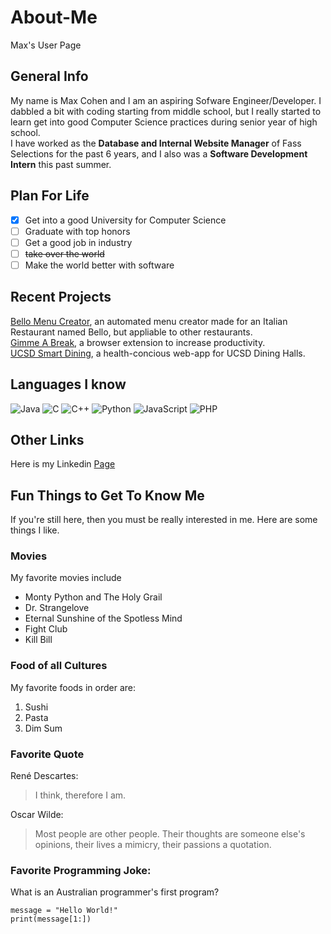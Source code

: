# About-Me
Max's User Page


## General Info

My name is Max Cohen and I am an aspiring Sofware Engineer/Developer. I dabbled a bit with coding starting from middle school, but I really started to 
learn get into good Computer Science practices during senior year of high school. \
I have worked as the **Database and Internal Website Manager** of Fass Selections for the past 6 years, and I also was a **Software Development Intern** this past summer. 

## Plan For Life
- [x] Get into a good University for Computer Science
- [ ] Graduate with top honors
- [ ] Get a good job in industry
- [ ] ~~take over the world~~
- [ ] Make the world better with software

## Recent Projects

[Bello Menu Creator](https://github.com/maxcoh3n/Bello-Menu-Creator), an automated menu creator made for an Italian Restaurant named Bello, but appliable to other restaurants. \
[Gimme A Break](https://github.com/maxcoh3n/gimme-a-break), a browser extension to increase productivity. \
[UCSD Smart Dining](https://github.com/maxcoh3n/ucsd-smart-dining), a health-concious web-app for UCSD Dining Halls. 

## Languages I know
![Java](https://upload.wikimedia.org/wikipedia/en/thumb/3/30/Java_programming_language_logo.svg/1200px-Java_programming_language_logo.svg.png)
![C](https://cdn.iconscout.com/icon/free/png-512/c-programming-569564.png)
![C++](https://upload.wikimedia.org/wikipedia/commons/thumb/1/18/ISO_C%2B%2B_Logo.svg/1200px-ISO_C%2B%2B_Logo.svg.png)
![Python](https://upload.wikimedia.org/wikipedia/commons/thumb/c/c3/Python-logo-notext.svg/768px-Python-logo-notext.svg.png)
![JavaScript](https://upload.wikimedia.org/wikipedia/commons/thumb/9/99/Unofficial_JavaScript_logo_2.svg/480px-Unofficial_JavaScript_logo_2.svg.png)
![PHP](https://www.php.net/images/logos/new-php-logo.svg)



## Other Links

Here is my Linkedin [Page](https://www.linkedin.com/in/maxcoh3n/)

## Fun Things to Get To Know Me

If you're still here, then you must be really interested in me. Here are some things I like.

### Movies

My favorite movies include
- Monty Python and The Holy Grail
- Dr. Strangelove
- Eternal Sunshine of the Spotless Mind
- Fight Club
- Kill Bill

### Food of all Cultures

My favorite foods in order are:
1. Sushi
2. Pasta
3. Dim Sum

### Favorite Quote

René Descartes:
> I think, therefore I am.

Oscar Wilde:
>  Most people are other people. Their thoughts are someone else's opinions, their lives a mimicry, their passions a quotation.


### Favorite Programming Joke:
What is an Australian programmer's first program?
```
message = "Hello World!"
print(message[1:]) 
```